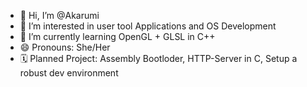 - 👋 Hi, I’m @Akarumi
- 👀 I’m interested in user tool Applications and OS Development
- 🌱 I’m currently learning OpenGL + GLSL in C++
- 😄 Pronouns: She/Her
- 🗓️ Planned Project: Assembly Bootloder, HTTP-Server in C, Setup a robust dev environment



<!---
Akarumi/Akarumi is a ✨ special ✨ repository because its `README.md` (this file) appears on your GitHub profile.
You can click the Preview link to take a look at your changes.
--->
